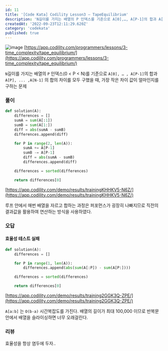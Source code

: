 ```yaml
---
id: 11
title: '[Code Kata] Codility Lesson3 — TapeEquilibrium'
description: 'N길이를 가지는 배열의 P 인덱스를 기준으로 A[0],…, A[P-1]의 합과 A[P],...,A[N-1] 의 합의 차이를 모두 구했을 때, 가장 작은 차이 값이 얼마인지를 구하는 문제'
createdAt: '2022-09-23T12:11:29.620Z'
category: 'codekata'
published: true
---
```


![image](/uploads/codility-3-3-asset-1.png)
[https://app.codility.com/programmers/lessons/3-time_complexity/tape_equilibrium/](https://app.codility.com/programmers/lessons/3-time_complexity/tape_equilibrium/)

`N`길이를 가지는 배열의 `P` 인덱스(0 < P < N)를 기준으로 `A[0], … , A[P-1]`의 합과 `A[P], ... ,A[N-1]` 의 합의 차이를 모두 구했을 때, 가장 작은 차이 값이 얼마인지를 구하는 문제

### 풀이

```python
def solution(A):
    differences = []
    sumA = sum(A[:1])
    sumB = sum(A[1:])
    diff = abs(sumA - sumB)
    differences.append(diff)

    for P in range(2, len(A)):
        sumA += A[P-1]
        sumB -= A[P-1]
        diff = abs(sumA - sumB)
        differences.append(diff)

    differences = sorted(differences)

    return differences[0]
```

[https://app.codility.com/demo/results/trainingKHHKV5-N6Z/](https://app.codility.com/demo/results/trainingKHHKV5-N6Z/)

루프 안에서 매번 배열을 자르고 합하는 과정은 퍼포먼스가 굉장히 나빠지므로 직전의 결과값을 활용하여 연산하는 방식을 사용하였다.

### 오답

#### 효율성 테스트 실패

```python
def solution(A):
    differences = []

    for P in range(1, len(A)):
        differences.append(abs(sum(A[:P]) - sum(A[P:])))

    differences = sorted(differences)

    return differences[0]
```

[https://app.codility.com/demo/results/training2GGK3Q-ZPE/](https://app.codility.com/demo/results/training2GGK3Q-ZPE/)

`A[a:b]` 는 `O(b-a)` 시간복잡도를 가진다. 배열의 길이가 최대 100,000 이므로 반복문 안에서 배열을 슬라이싱하면 너무 오래걸린다.

### 리뷰

효율성을 항상 염두에 두자..
